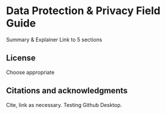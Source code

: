 # Data Protection & Privacy Field Guide
Summary & Explainer
Link to 5 sections

## License
Choose appropriate

## Citations and acknowledgments
Cite, link as necessary. Testing Github Desktop. 
